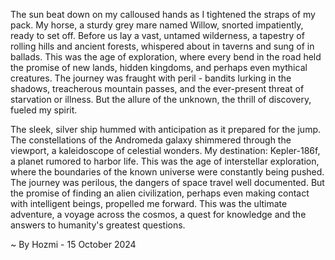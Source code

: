 
The sun beat down on my calloused hands as I tightened the straps of my pack. My horse, a sturdy grey mare named Willow, snorted impatiently, ready to set off. Before us lay a vast, untamed wilderness, a tapestry of rolling hills and ancient forests, whispered about in taverns and sung of in ballads. This was the age of exploration, where every bend in the road held the promise of new lands, hidden kingdoms, and perhaps even mythical creatures. The journey was fraught with peril - bandits lurking in the shadows, treacherous mountain passes, and the ever-present threat of starvation or illness. But the allure of the unknown, the thrill of discovery, fueled my spirit. 

The sleek, silver ship hummed with anticipation as it prepared for the jump.  The constellations of the Andromeda galaxy shimmered through the viewport, a kaleidoscope of celestial wonders.  My destination: Kepler-186f, a planet rumored to harbor life.  This was the age of interstellar exploration, where the boundaries of the known universe were constantly being pushed.  The journey was perilous, the dangers of space travel well documented.  But the promise of finding an alien civilization, perhaps even making contact with intelligent beings, propelled me forward.  This was the ultimate adventure, a voyage across the cosmos, a quest for knowledge and the answers to humanity's greatest questions. 

~ By Hozmi - 15 October 2024
